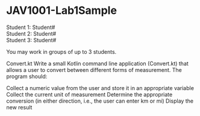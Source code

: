 # JAV1001-Lab1Sample

Student 1: Student#\
Student 2: Student#<br>
Student 3: Student#<br>

You may work in groups of up to 3 students.

Convert.kt Write a small Kotlin command line application (Convert.kt) that allows a user to convert between different forms of measurement. The program should:

Collect a numeric value from the user and store it in an appropriate variable
Collect the current unit of measurement
Determine the appropriate conversion (in either direction, i.e., the user can enter km or mi)
Display the new result
